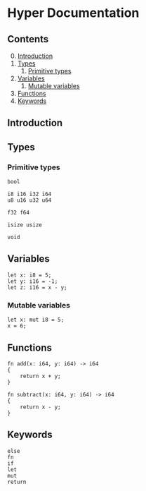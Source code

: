 # Hyper Documentation

## Contents
0. [Introduction](#introduction)
1. [Types](#types)
   1. [Primitive types](#primitive-types)
2. [Variables](#variables)
   1. [Mutable variables](#mutable-variables)
3. [Functions](#functions)
4. [Keywords](#keywords)

## Introduction

## Types
### Primitive types
```hyper
bool

i8 i16 i32 i64
u8 u16 u32 u64

f32 f64

isize usize

void
```

## Variables
```hyper
let x: i8 = 5;
let y: i16 = -1;
let z: i16 = x - y;
```

### Mutable variables
```hyper
let x: mut i8 = 5;
x = 6;
```

## Functions
```hyper
fn add(x: i64, y: i64) -> i64
{
    return x + y;
}

fn subtract(x: i64, y: i64) -> i64
{
    return x - y;
}
```

## Keywords
```hyper
else
fn
if
let
mut
return
```
